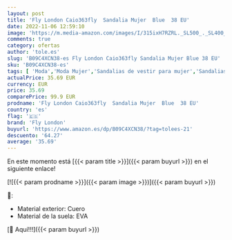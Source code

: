 ```yaml
---
layout: post
title: 'Fly London Caio363fly  Sandalia Mujer  Blue  38 EU'
date: 2022-11-06 12:59:10
image: 'https://m.media-amazon.com/images/I/315ixH7RZRL._SL500_._SL400_.jpg'
comments: true
category: ofertas
author: 'tole.es'
slug: 'B09C4XCN38-es Fly London Caio363fly Sandalia Mujer Blue 38 EU'
sku: 'B09C4XCN38-es'
tags: [ 'Moda','Moda Mujer','Sandalias de vestir para mujer','Sandalias y palas de mujer','Zapatos para mujer','fly london','sandalia','🇪🇸', ]
actualPrice: 35.69 EUR
currency: EUR
price: 35.69
comparePrice: 99.9 EUR
prodname: 'Fly London Caio363fly  Sandalia Mujer  Blue  38 EU'
country: 'es'
flag: '🇪🇸'
brand: 'Fly London'
buyurl: 'https://www.amazon.es/dp/B09C4XCN38/?tag=tolees-21'
descuento: '64.27'
average: '35.69'
---
```


En este momento está [{{< param title >}}]({{< param buyurl >}}) en el siguiente enlace!

[![{{< param prodname >}}]({{< param image >}})]({{< param buyurl >}})

🔎:

- Material exterior: Cuero
- Material de la suela: EVA

[🛒 Aquí!!!]({{< param buyurl >}})

